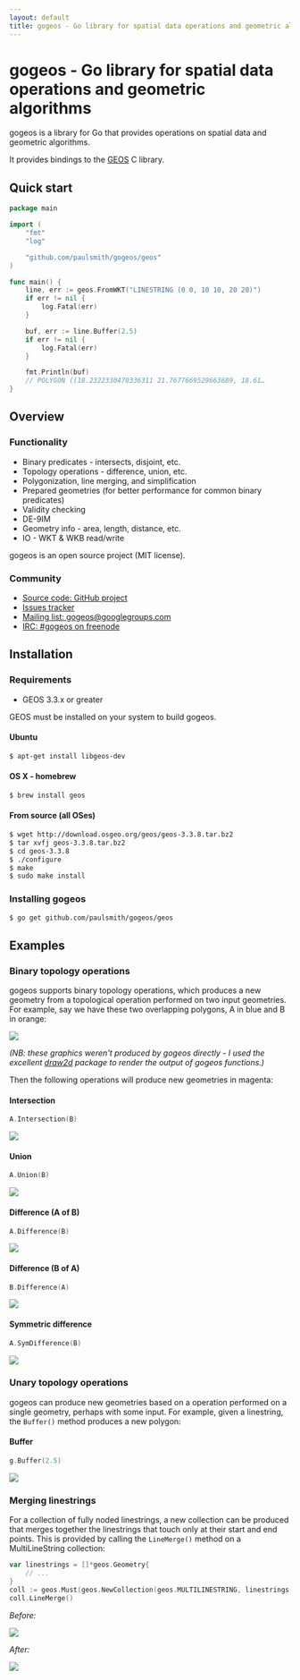 ```yaml
---
layout: default
title: gogeos - Go library for spatial data operations and geometric algorithms
---
```


# gogeos - Go library for spatial data operations and geometric algorithms

gogeos is a library for Go that provides operations on spatial data and
geometric algorithms.

It provides bindings to the [GEOS](http://trac.osgeo.org/geos/) C library.

<h2 id="quickstart">Quick start</h2>

```go
package main

import (
	"fmt"
	"log"

	"github.com/paulsmith/gogeos/geos"
)

func main() {
	line, err := geos.FromWKT("LINESTRING (0 0, 10 10, 20 20)")
	if err != nil {
		log.Fatal(err)
	}

	buf, err := line.Buffer(2.5)
	if err != nil {
		log.Fatal(err)
	}

	fmt.Println(buf)
	// POLYGON ((18.2322330470336311 21.7677669529663689, 18.61…
}
```

<h2 id="overview">Overview</h2>

### Functionality

 * Binary predicates - intersects, disjoint, etc.
 * Topology operations - difference, union, etc.
 * Polygonization, line merging, and simplification
 * Prepared geometries (for better performance for common binary predicates)
 * Validity checking
 * DE-9IM
 * Geometry info - area, length, distance, etc.
 * IO - WKT & WKB read/write

gogeos is an open source project (MIT license).

### Community

 * [Source code: GitHub project](https://github.com/paulsmith/gogeos)
 * [Issues tracker](https://github.com/paulsmith/gogeos/issues)
 * [Mailing list: gogeos@googlegroups.com](https://groups.google.com/forum/?fromgroups#!forum/gogeos)
 * [IRC: #gogeos on freenode](irc://irc.freenode.net/gogeos)

<h2 id="installation">Installation</h2>

### Requirements

 * GEOS 3.3.x or greater

GEOS must be installed on your system to build gogeos.

#### Ubuntu

```bash
$ apt-get install libgeos-dev
```

#### OS X - homebrew

```bash
$ brew install geos
```

#### From source (all OSes)

```bash
$ wget http://download.osgeo.org/geos/geos-3.3.8.tar.bz2
$ tar xvfj geos-3.3.8.tar.bz2
$ cd geos-3.3.8
$ ./configure
$ make
$ sudo make install
```

### Installing gogeos

```bash
$ go get github.com/paulsmith/gogeos/geos
```

<h2 id="examples">Examples</h2>

### Binary topology operations

gogeos supports binary topology operations, which produces a new geometry from
a topological operation performed on two input geometries. For example, say we
have these two overlapping polygons, A in blue and B in orange:

![](img/example2-a-b.png)

*(NB: these graphics weren't produced by gogeos directly - I used the
excellent [draw2d](http://code.google.com/p/draw2d/draw2d) package to render
the output of gogeos functions.)*

Then the following operations will produce new geometries in magenta:

#### Intersection

```go
A.Intersection(B)
```

![](img/example3-intersection.png)

#### Union

```go
A.Union(B)
```

![](img/example4-union.png)

#### Difference (A of B)

```go
A.Difference(B)
```

![](img/example5-difference.png)

#### Difference (B of A)

```go
B.Difference(A)
```

![](img/example6-difference.png)

#### Symmetric difference

```go
A.SymDifference(B)
```

![](img/example7-symdifference.png)

### Unary topology operations

gogeos can produce new geometries based on a operation performed on a single
geometry, perhaps with some input. For example, given a linestring, the
`Buffer()` method produces a new polygon:

#### Buffer

```go
g.Buffer(2.5)
```

![](img/example8-buffer.png)

### Merging linestrings

For a collection of fully noded linestrings, a new collection can be produced
that merges together the linestrings that touch only at their start and end
points. This is provided by calling the `LineMerge()` method on a
MultiLineString collection:

```go
var linestrings = []*geos.Geometry{
	// ...
}
coll := geos.Must(geos.NewCollection(geos.MULTILINESTRING, linestrings...))
coll.LineMerge()
```

*Before:*

![](img/example9-unmerged-linestrings.png)

*After:*

![](img/example9-merged-linestrings.png)

